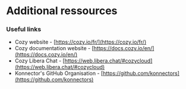 # Additional ressources

### Useful links

- Cozy website - [https://cozy.io/fr/](https://cozy.io/fr/)
- Cozy documentation website - [https://docs.cozy.io/en/](https://docs.cozy.io/en/)
- Cozy Libera Chat - [https://web.libera.chat/#cozycloud](https://web.libera.chat/#cozycloud)
- Konnector's GitHub Organisation - [https://github.com/konnectors](https://github.com/konnectors)
